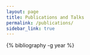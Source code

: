 ```yaml
---
layout: page
title: Publications and Talks
permalink: /publications/
sidebar_link: true
---
```


{% bibliography -g year %}
